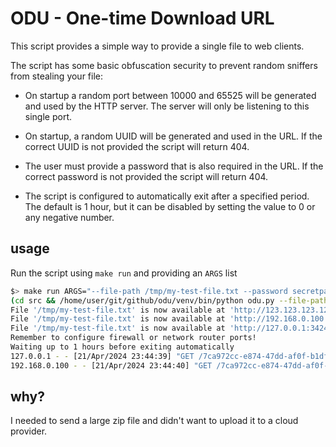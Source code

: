 # ODU - One-time Download URL

This script provides a simple way to provide a single file to web clients.

The script has some basic obfuscation security to prevent random sniffers from stealing your file:

- On startup a random port between 10000 and 65525 will be generated and used by the HTTP server. The server will only be listening to this single port.

- On startup, a random UUID will be generated and used in the URL. If the correct UUID is not provided the script will return 404.

- The user must provide a password that is also required in the URL. If the correct password is not provided the script will return 404.

- The script is configured to automatically exit after a specified period. The default is 1 hour, but it can be disabled by setting the value to 0 or any negative number.


## usage

Run the script using `make run` and providing an `ARGS` list
```bash
$> make run ARGS="--file-path /tmp/my-test-file.txt --password secretpassword"
(cd src && /home/user/git/github/odu/venv/bin/python odu.py --file-path /tmp/my-test-file.txt --password secretpassword)
File '/tmp/my-test-file.txt' is now available at 'http://123.123.123.123:34245/7ca972cc-e874-47dd-af0f-b1dfe925fa26/secretpassword'
File '/tmp/my-test-file.txt' is now available at 'http://192.168.0.100:34245/7ca972cc-e874-47dd-af0f-b1dfe925fa26/secretpassword'
File '/tmp/my-test-file.txt' is now available at 'http://127.0.0.1:34245/7ca972cc-e874-47dd-af0f-b1dfe925fa26/secretpassword'
Remember to configure firewall or network router ports!
Waiting up to 1 hours before exiting automatically
127.0.0.1 - - [21/Apr/2024 23:44:39] "GET /7ca972cc-e874-47dd-af0f-b1dfe925fa26/secretpassword HTTP/1.1" 200 -
192.168.0.100 - - [21/Apr/2024 23:44:40] "GET /7ca972cc-e874-47dd-af0f-b1dfe925fa26/secretpassword HTTP/1.1" 200 -
```

## why?

I needed to send a large zip file and didn't want to upload it to a cloud provider.
